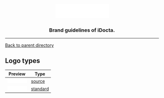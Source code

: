 <h1 align="center">
    <a href="https://www.idocta.be"><img src="https://raw.githubusercontent.com/iDocta/brand-guide/master/logo/source/light.svg" width="175px" alt="iDocta"></a>
</h1>
 
<h3 align="center">Brand guidelines of iDocta.</h3>

---

[Back to parent directory](https://github.com/iDocta/brand-guide)

## Logo types

| Preview                                                                                                                | Type                                                                        |
| ---------------------------------------------------------------------------------------------------------------------- | --------------------------------------------------------------------------- |
| <img src='https://github.com/iDocta/brand-guide/blob/master/logo/source/light.svg?raw=true' width='64' alt=''/>        | [source](https://github.com/iDocta/brand-guide/blob/master/logo/source)     |
| <img src='https://github.com/iDocta/brand-guide/blob/master/logo/standard/light-2048.png?raw=true' width='64' alt=''/> | [standard](https://github.com/iDocta/brand-guide/blob/master/logo/standard) |
